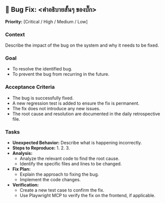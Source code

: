 ## 🐞 Bug Fix: <คำอธิบายสั้นๆ ของบั๊ก>

**Priority:** [Critical / High / Medium / Low]

### **Context**

Describe the impact of the bug on the system and why it needs to be fixed.

### **Goal**

- To resolve the identified bug.
- To prevent the bug from recurring in the future.

### **Acceptance Criteria**

- The bug is successfully fixed.
- A new regression test is added to ensure the fix is permanent.
- The fix does not introduce any new issues.
- The root cause and resolution are documented in the daily retrospective file.

### **Tasks**

- **Unexpected Behavior:** Describe what is happening incorrectly.
- **Steps to Reproduce:**
  1.
  2.
  3.
- **Analysis:**
  - Analyze the relevant code to find the root cause.
  - Identify the specific files and lines to be changed.
- **Fix Plan:**
  - Explain the approach to fixing the bug.
  - Implement the code changes.
- **Verification:**
  - Create a new test case to confirm the fix.
  - Use Playwright MCP to verify the fix on the frontend, if applicable.
